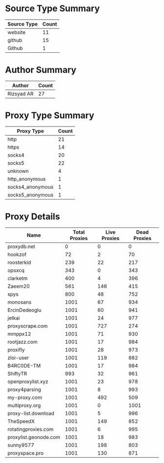 # Source Type Summary

| Source Type | Count |
|-------------|-------|
| website | 11 |
| github | 15 |
| Github | 1 |


# Author Summary

| Author | Count |
|--------|-------|
| Rizsyad AR | 27 |


# Proxy Type Summary

| Proxy Type | Count |
|------------|-------|
| http | 21 |
| https | 14 |
| socks4 | 20 |
| socks5 | 22 |
| unknown | 4 |
| http_anonymous | 1 |
| socks4_anonymous | 1 |
| socks5_anonymous | 1 |


# Proxy Details

| Name | Total Proxies | Live Proxies | Dead Proxies |
|------|---------------|--------------|---------------|
| proxydb.net | 0 | 0 | 0 |
| hookzof | 72 | 2 | 70 |
| roosterkid | 239 | 22 | 217 |
| opsxcq | 343 | 0 | 343 |
| clarketm | 400 | 4 | 396 |
| Zaeem20 | 561 | 146 | 415 |
| spys | 800 | 48 | 752 |
| monosans | 1001 | 67 | 934 |
| ErcinDedeoglu | 1001 | 60 | 941 |
| jetkai | 1001 | 24 | 977 |
| proxyscrape.com | 1001 | 727 | 274 |
| mmppx12 | 1001 | 71 | 930 |
| rootjazz.com | 1001 | 17 | 984 |
| proxifly | 1001 | 28 | 973 |
| zloi-user | 1001 | 119 | 882 |
| B4RC0DE-TM | 1001 | 17 | 984 |
| ShiftyTR | 993 | 32 | 961 |
| openproxylist.xyz | 1001 | 23 | 978 |
| proxy4parsing | 1001 | 8 | 993 |
| my-proxy.com | 1001 | 492 | 509 |
| multiproxy.org | 1001 | 0 | 1001 |
| proxy-list.download | 1001 | 5 | 996 |
| TheSpeedX | 1001 | 149 | 852 |
| rotatingproxies.com | 1001 | 6 | 995 |
| proxylist.geonode.com | 1001 | 18 | 983 |
| sunny9577 | 1001 | 198 | 803 |
| proxyspace.pro | 1001 | 130 | 871 |
